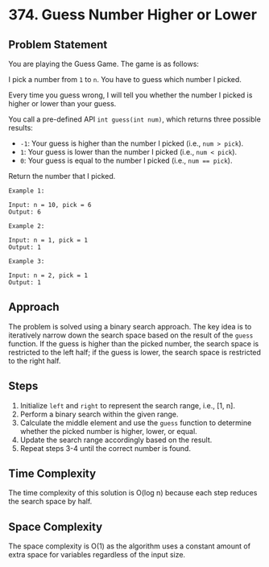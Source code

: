 # 374. Guess Number Higher or Lower

## Problem Statement

You are playing the Guess Game. The game is as follows:

I pick a number from `1` to `n`. You have to guess which number I picked.

Every time you guess wrong, I will tell you whether the number I picked is higher or lower than your guess.

You call a pre-defined API `int guess(int num)`, which returns three possible results:
- `-1`: Your guess is higher than the number I picked (i.e., `num > pick`).
- `1`: Your guess is lower than the number I picked (i.e., `num < pick`).
- `0`: Your guess is equal to the number I picked (i.e., `num == pick`).

Return the number that I picked.
```plaintext
Example 1:

Input: n = 10, pick = 6
Output: 6
```
```plaintext
Example 2:

Input: n = 1, pick = 1
Output: 1
```
```plaintext
Example 3:

Input: n = 2, pick = 1
Output: 1
```

## Approach

The problem is solved using a binary search approach. The key idea is to iteratively narrow down the search space based on the result of the `guess` function. If the guess is higher than the picked number, the search space is restricted to the left half; if the guess is lower, the search space is restricted to the right half.

## Steps

1. Initialize `left` and `right` to represent the search range, i.e., [1, n].
2. Perform a binary search within the given range.
3. Calculate the middle element and use the `guess` function to determine whether the picked number is higher, lower, or equal.
4. Update the search range accordingly based on the result.
5. Repeat steps 3-4 until the correct number is found.

## Time Complexity

The time complexity of this solution is O(log n) because each step reduces the search space by half.

## Space Complexity

The space complexity is O(1) as the algorithm uses a constant amount of extra space for variables regardless of the input size.

